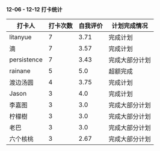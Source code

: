 **12-06 - 12-12 打卡统计**

| 打卡人     | 打卡次数 | 自我评价 | 计划完成情况   |
| ---------- | -------- | -------- | -------------- |
|litanyue|7|3.71|完成计划|
|滴|7|3.57|完成计划|
|persistence|7|3.43|完成大部分计划|
|rainane|5|5.0|超额完成|
|渡边汤圆|4|3.75|完成计划|
|Jason|3|4.0|完成计划|
|李嘉图|3|3.0|完成大部分计划|
|柠檬樹|3|3.0|完成大部分计划|
|老巴|3|3.0|完成大部分计划|
|六个核桃|3|2.67|完成大部分计划|


